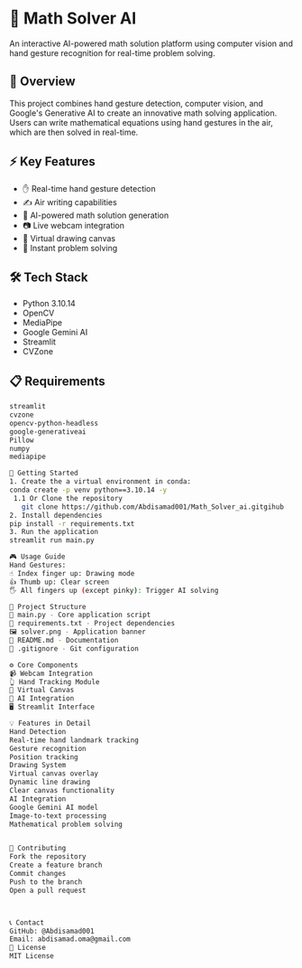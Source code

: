 # 🔢 Math Solver AI

An interactive AI-powered math solution platform using computer vision and hand gesture recognition for real-time problem solving.

## 🎯 Overview

This project combines hand gesture detection, computer vision, and Google's Generative AI to create an innovative math solving application. Users can write mathematical equations using hand gestures in the air, which are then solved in real-time.

## ⚡ Key Features

- ✋ Real-time hand gesture detection
- ✍️ Air writing capabilities
- 🤖 AI-powered math solution generation
- 📷 Live webcam integration
- 🎨 Virtual drawing canvas
- 💭 Instant problem solving

## 🛠️ Tech Stack

- Python 3.10.14
- OpenCV
- MediaPipe
- Google Gemini AI
- Streamlit
- CVZone

## 📋 Requirements

```bash
streamlit
cvzone
opencv-python-headless
google-generativeai
Pillow
numpy
mediapipe

🚀 Getting Started
1. Create the a virtual environment in conda:
conda create -p venv python==3.10.14 -y
 1.1 Or Clone the repository
   git clone https://github.com/Abdisamad001/Math_Solver_ai.gitgihub
2. Install dependencies
pip install -r requirements.txt
3. Run the application
streamlit run main.py

🎮 Usage Guide
Hand Gestures:
☝️ Index finger up: Drawing mode
👍 Thumb up: Clear screen
🖐️ All fingers up (except pinky): Trigger AI solving

📂 Project Structure
📜 main.py - Core application script
📄 requirements.txt - Project dependencies
🖼️ solver.png - Application banner
📝 README.md - Documentation
🔧 .gitignore - Git configuration

⚙️ Core Components
📹 Webcam Integration
👆 Hand Tracking Module
🎨 Virtual Canvas
🤖 AI Integration
🖥️ Streamlit Interface

💡 Features in Detail
Hand Detection
Real-time hand landmark tracking
Gesture recognition
Position tracking
Drawing System
Virtual canvas overlay
Dynamic line drawing
Clear canvas functionality
AI Integration
Google Gemini AI model
Image-to-text processing
Mathematical problem solving


🤝 Contributing
Fork the repository
Create a feature branch
Commit changes
Push to the branch
Open a pull request



📞 Contact
GitHub: @Abdisamad001
Email: abdisamad.oma@gmail.com
📄 License
MIT License
